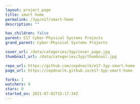 ```yaml
---
layout: project_page
title: smart home
permalink: /3yp/e17/smart-home
description: ""

has_children: false
parent: E17 Cyber-Physical Systems Projects
grand_parent: Cyber-Physical Systems Projects

cover_url: /data/categories/3yp/cover_page.jpg
thumbnail_url: /data/categories/3yp/thumbnail.jpg

repo_url: https://github.com/cepdnaclk/e17-3yp-smart-home
page_url: https://cepdnaclk.github.io/e17-3yp-smart-home

forks: 1
watchers: 0
stars: 0
started_on: 2021-07-02T15:17:34Z
---
```



